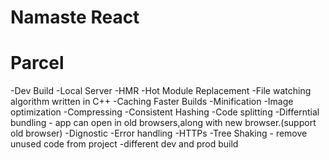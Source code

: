 # Namaste React

# Parcel

-Dev Build
-Local Server
-HMR -Hot Module Replacement
-File watching algorithm written in C++
-Caching Faster Builds
-Minification
-Image optimization
-Compressing
-Consistent Hashing
-Code splitting
-Differntial bundling - app can open in old browsers,along with new browser.(support old browser)
-Dignostic
-Error handling
-HTTPs
-Tree Shaking - remove unused code from project
-different dev and prod build
